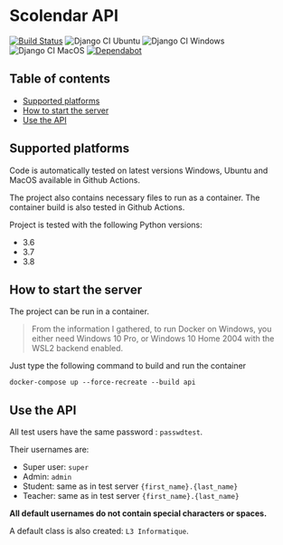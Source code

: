 # Scolendar API
[![Build Status](https://travis-ci.com/tag166tt/l3_s6_projet_bdd_api.svg?token=hfWoGD6NjtKs6Vbqwnfs&branch=master)](https://travis-ci.com/tag166tt/l3_s6_projet_bdd_api)
![Django CI Ubuntu](https://github.com/tag166tt/l3_s6_projet_bdd_api/workflows/Django%20CI%20Ubuntu/badge.svg?branch=master)
![Django CI Windows](https://github.com/tag166tt/l3_s6_projet_bdd_api/workflows/Django%20CI%20Windows/badge.svg?branch=master)
![Django CI MacOS](https://github.com/tag166tt/l3_s6_projet_bdd_api/workflows/Django%20CI%20MacOS/badge.svg?branch=master)
[![Dependabot](https://badgen.net/badge/Dependabot/enabled/green?icon=dependabot)](https://dependabot.com/)

## Table of contents
  * [Supported platforms](#supported-platforms)
  * [How to start the server](#how-to-start-the-server)
  * [Use the API](#use-the-api)

## Supported platforms
Code is automatically tested on latest versions Windows, Ubuntu and MacOS available in Github Actions.

The project also contains necessary files to run as a container. The container build is also tested in Github Actions.

Project is tested with the following Python versions:
- 3.6
- 3.7
- 3.8

## How to start the server
The project can be run in a container.

>From the information I gathered, to run Docker on Windows, you either need Windows 10 Pro, or Windows 10 Home 2004 with the WSL2 backend enabled.

Just type the following command to build and run the container
```shell script
docker-compose up --force-recreate --build api
```

## Use the API
All test users have the same password : `passwdtest`.

Their usernames are:
- Super user: `super`
- Admin: `admin`
- Student: same as in test server `{first_name}.{last_name}`
- Teacher: same as in test server `{first_name}.{last_name}`

**All default usernames do not contain special characters or spaces.**

A default class is also created: `L3 Informatique`.
